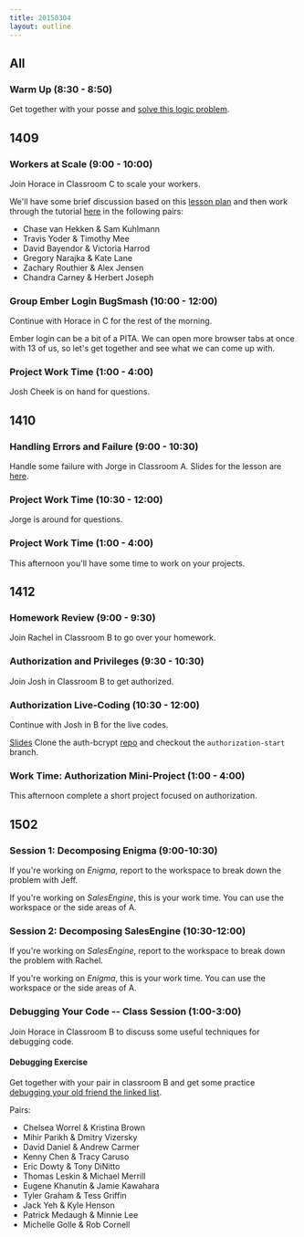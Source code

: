 ```yaml
---
title: 20150304
layout: outline
---
```


## All

### Warm Up (8:30 - 8:50)

Get together with your posse and [solve this logic problem](http://cl.ly/0X353Q2X2H0f).

## 1409

### Workers at Scale (9:00 - 10:00)

Join Horace in Classroom C to scale your workers.

We'll have some brief discussion based on this [lesson plan](https://github.com/turingschool/lesson_plans/blob/master/ruby_04-apis_and_scalability/workers_at_scale.markdown) and then work through the tutorial [here](http://tutorials.jumpstartlab.com/topics/performance/small_background_jobs.html) in the following pairs:

* Chase van Hekken & Sam Kuhlmann
* Travis Yoder & Timothy Mee
* David Bayendor & Victoria Harrod
* Gregory Narajka & Kate Lane
* Zachary Routhier & Alex Jensen
* Chandra Carney & Herbert Joseph

### Group Ember Login BugSmash (10:00 - 12:00)

Continue with Horace in C for the rest of the morning.

Ember login can be a bit of a PITA. We can open more browser tabs at
once with 13 of us, so let's get together and see what we can come up
with.

### Project Work Time (1:00 - 4:00)

Josh Cheek is on hand for questions.

## 1410

### Handling Errors and Failure (9:00 - 10:30)

Handle some failure with Jorge in Classroom A. Slides for the lesson are [here](https://www.dropbox.com/s/gadq54bdh8arew7/Turing%20-%20Handling%20Errors%20in%20Rails.key?dl=0).

### Project Work Time (10:30 - 12:00)

Jorge is around for questions.

### Project Work Time (1:00 - 4:00)

This afternoon you'll have some time to work on your projects.

## 1412

### Homework Review (9:00 - 9:30)

Join Rachel in Classroom B to go over your homework.

### Authorization and Privileges (9:30 - 10:30)

Join Josh in Classroom B to get authorized.

### Authorization Live-Coding (10:30 - 12:00)

Continue with Josh in B for the live codes.

[Slides](https://www.dropbox.com/s/8rtbyt0o1m446mo/Authorization%20and%20Privileges.key?dl=0)
Clone the auth-bcrypt [repo](https://github.com/turingschool-examples/auth-bcrypt) and checkout the `authorization-start` branch.

### Work Time: Authorization Mini-Project (1:00 - 4:00)

This afternoon complete a short project focused on authorization.

## 1502

### Session 1: Decomposing Enigma (9:00-10:30)

If you're working on *Enigma*, report to the workspace to break down the problem
with Jeff.

If you're working on *SalesEngine*, this is your work time. You can use the workspace
or the side areas of A.

### Session 2: Decomposing SalesEngine (10:30-12:00)

If you're working on *SalesEngine*, report to the workspace to break down the problem
with Rachel.

If you're working on *Enigma*, this is your work time. You can use the workspace
or the side areas of A.

### Debugging Your Code -- Class Session (1:00-3:00)

Join Horace in Classroom B to discuss some useful techniques for debugging code.

#### Debugging Exercise

Get together with your pair in classroom B and get some practice [debugging your old friend the linked list](https://github.com/turingschool-examples/data_structures_and_algorithms/tree/master/linked_lists).

Pairs:

* Chelsea Worrel & Kristina Brown
* Mihir Parikh & Dmitry Vizersky
* David Daniel & Andrew Carmer
* Kenny Chen & Tracy Caruso
* Eric Dowty & Tony DiNitto
* Thomas Leskin & Michael Merrill
* Eugene Khanutin & Jamie Kawahara
* Tyler Graham & Tess Griffin
* Jack Yeh & Kyle Henson
* Patrick Medaugh & Minnie Lee
* Michelle Golle & Rob Cornell
